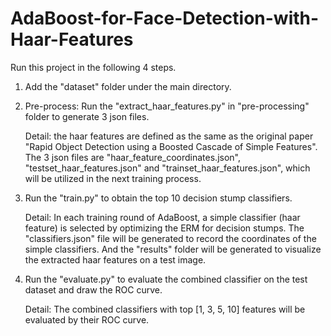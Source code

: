 # AdaBoost-for-Face-Detection-with-Haar-Features 

Run this project in the following 4 steps.

1. Add the "dataset" folder under the main directory.

2. Pre-process: Run the "extract_haar_features.py" in "pre-processing" folder to generate 3 json files. 

	Detail: the haar features are defined as the same as the original paper "Rapid Object Detection using a Boosted Cascade of Simple Features". The 3 json files are "haar_feature_coordinates.json", "testset_haar_features.json" and "trainset_haar_features.json", which will be utilized in the next training process.

3. Run the "train.py" to obtain the top 10 decision stump classifiers. 

	Detail: In each training round of AdaBoost, a simple classifier (haar feature) is selected by optimizing the ERM for decision stumps. The "classifiers.json" file will be generated to record the coordinates of the simple classifiers. And the "results" folder will be generated to visualize the extracted haar features on a test image.

4. Run the "evaluate.py" to evaluate the combined classifier on the test dataset and draw the ROC curve.

	Detail: The combined classifiers with top [1, 3, 5, 10] features will be evaluated by their ROC curve.

